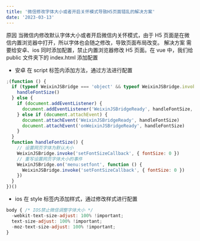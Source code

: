 ```yaml
---
title: '微信修改字体大小或者开启关怀模式导致H5页面错乱的解决方案'
date: '2023-03-13'
---
```


原因 当微信内修改默认字体大小或者开启微信内关怀模式，由于 H5 页面是在微信内置浏览器中打开，所以字体也会随之修改，导致页面布局改变。
解决方案 需要给安卓、ios 同时添加配置，禁止内置浏览器修改 H5 页面。在 vue 中，我们给 public 文件夹下的 index.html 添加配置

- 安卓 在 script 标签内添加方法，通过方法进行配置

```javascript
;(function () {
  if (typeof WeixinJSBridge === 'object' && typeof WeixinJSBridge.invoke === 'function') {
    handleFontSize()
  } else {
    if (document.addEventListener) {
      document.addEventListener('WeixinJSBridgeReady', handleFontSize, false)
    } else if (document.attachEvent) {
      document.attachEvent('WeixinJSBridgeReady', handleFontSize)
      document.attachEvent('onWeixinJSBridgeReady', handleFontSize)
    }
  }
  function handleFontSize() {
    // 设置网页字体为默认大小
    WeixinJSBridge.invoke('setFontSizeCallback', { fontSize: 0 })
    // 重写设置网页字体大小的事件
    WeixinJSBridge.on('menu:setfont', function () {
      WeixinJSBridge.invoke('setFontSizeCallback', { fontSize: 0 })
    })
  }
})()
```

- ios 在 style 标签内添加样式，通过修改样式进行配置
```javascript
body { /* IOS禁止微信调整字体大小 */
  -webkit-text-size-adjust: 100% !important;
  text-size-adjust: 100% !important;
  -moz-text-size-adjust: 100% !important;
}
```
